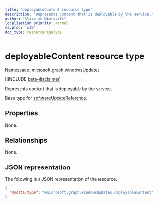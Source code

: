 ```yaml
---
title: "deployableContent resource type"
description: "Represents content that is deployable by the service."
author: "Alice-at-Microsoft"
localization_priority: Normal
ms.prod: "w10"
doc_type: resourcePageType
---
```


# deployableContent resource type

Namespace: microsoft.graph.windowsUpdates

[!INCLUDE [beta-disclaimer](../../includes/beta-disclaimer.md)]

Represents content that is deployable by the service.

Base type for [softwareUpdateReference](../resources/windowsupdates-softwareupdatereference.md).

## Properties
None.

## Relationships
None.

## JSON representation
The following is a JSON representation of the resource.
<!-- {
  "blockType": "resource",
  "@odata.type": "microsoft.graph.windowsUpdates.deployableContent"
}
-->
``` json
{
  "@odata.type": "#microsoft.graph.windowsUpdates.deployableContent"
}
```

